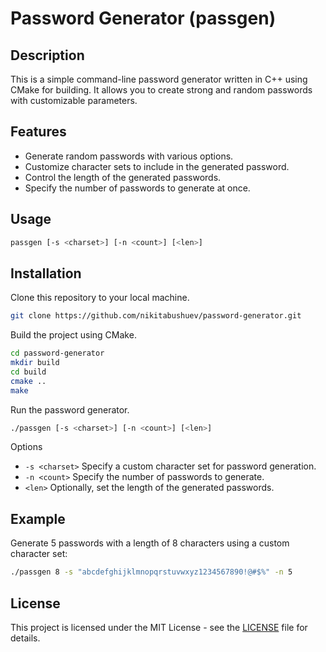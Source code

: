 # Password Generator (passgen)

## Description

This is a simple command-line password generator written in C++ using CMake for building. It allows you to create strong and random passwords with customizable parameters.

## Features

- Generate random passwords with various options.
- Customize character sets to include in the generated password.
- Control the length of the generated passwords.
- Specify the number of passwords to generate at once.

## Usage

```bash
passgen [-s <charset>] [-n <count>] [<len>]
```

## Installation

Clone this repository to your local machine.

```bash
git clone https://github.com/nikitabushuev/password-generator.git
```

Build the project using CMake.

```bash
cd password-generator
mkdir build
cd build
cmake ..
make
```

Run the password generator.

```bash
./passgen [-s <charset>] [-n <count>] [<len>]
```

Options
    
- `-s <charset>` Specify a custom character set for password generation.
- `-n <count>` Specify the number of passwords to generate.
- `<len>` Optionally, set the length of the generated passwords.

## Example

Generate 5 passwords with a length of 8 characters using a custom character set:

```bash
./passgen 8 -s "abcdefghijklmnopqrstuvwxyz1234567890!@#$%" -n 5
```

## License

This project is licensed under the MIT License - see the [LICENSE](LICENSE) file for details.
